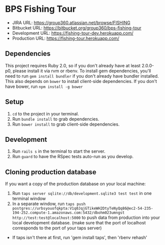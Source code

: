 # BPS Fishing Tour

* JIRA URL: https://group360.atlassian.net/browse/FISHING
* Bitbucket URL: https://bitbucket.org/group360/bps-fishing-tour
* Development URL: https://fishing-tour-dev.herokuapp.com/
* Production URL: https://fishing-tour.herokuapp.com/

## Dependencies

This project requires Ruby 2.0, so if you don't already have at least
2.0.0-p0, please install it via rvm or rbenv.  To install gem
dependencies, you'll need to run `gem install bundler` if you don't
already have bundler installed.  This also depends on `bower` to install
client-side dependencies.  If you don't have bower, run
`npm install -g bower`

## Setup

1. `cd` to the project in your terminal.
1. Run `bundle install` to grab dependencies.
1. Run `bower install` to grab client-side dependencies.

## Development

1. Run `rails s` in the terminal to start the server.
1. Run `guard` to have the RSpec tests auto-run as you develop.

## Cloning production database

If you want a copy of the production database on your local machine:

1. Run `taps server sqlite://db/development.sqlite3 test test` in one
   terminal window
1. In a separate window, run `taps push postgres://urbsyouofqkpta:V1q0JqjGTikeWH2DtyTeNyQq86@ec2-54-235-194-252.compute-1.amazonaws.com:5432/dbohm023umngst http://test:test@localhost:5000`
   to push data from production into your local development database.
   (make sure that the port of localhost corresponds to the port of your
   taps server)

* If taps isn't there at first, run 'gem install taps', then 'rbenv rehash'
